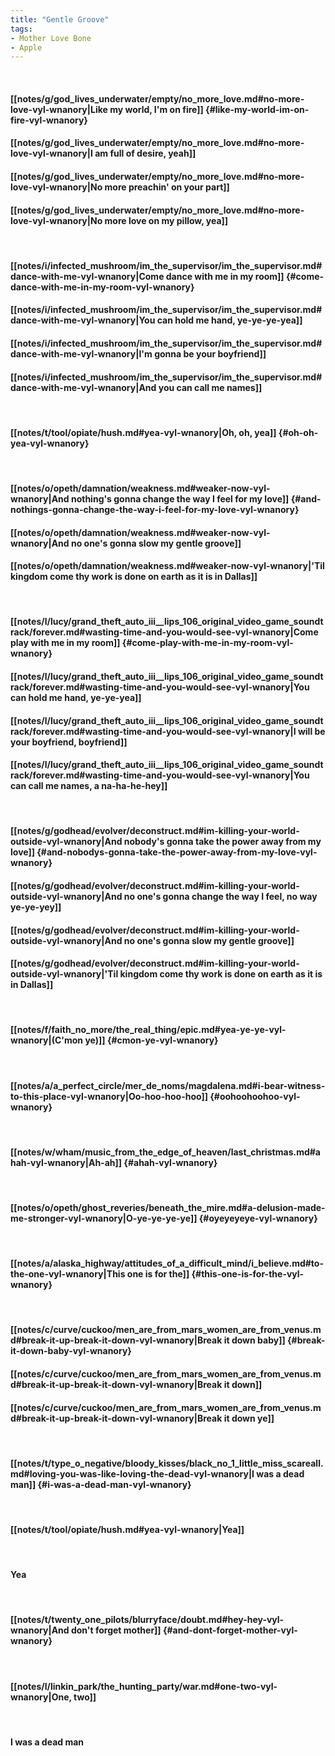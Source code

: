 ```yaml
---
title: "Gentle Groove"
tags:
- Mother Love Bone
- Apple
---
```

&nbsp;
#### [[notes/g/god_lives_underwater/empty/no_more_love.md#no-more-love-vyl-wnanory|Like my world, I'm on fire]] {#like-my-world-im-on-fire-vyl-wnanory}
#### [[notes/g/god_lives_underwater/empty/no_more_love.md#no-more-love-vyl-wnanory|I am full of desire, yeah]]
#### [[notes/g/god_lives_underwater/empty/no_more_love.md#no-more-love-vyl-wnanory|No more preachin' on your part]]
#### [[notes/g/god_lives_underwater/empty/no_more_love.md#no-more-love-vyl-wnanory|No more love on my pillow, yea]]
&nbsp;
#### [[notes/i/infected_mushroom/im_the_supervisor/im_the_supervisor.md#dance-with-me-vyl-wnanory|Come dance with me in my room]] {#come-dance-with-me-in-my-room-vyl-wnanory}
#### [[notes/i/infected_mushroom/im_the_supervisor/im_the_supervisor.md#dance-with-me-vyl-wnanory|You can hold me hand, ye-ye-ye-yea]]
#### [[notes/i/infected_mushroom/im_the_supervisor/im_the_supervisor.md#dance-with-me-vyl-wnanory|I'm gonna be your boyfriend]]
#### [[notes/i/infected_mushroom/im_the_supervisor/im_the_supervisor.md#dance-with-me-vyl-wnanory|And you can call me names]]
&nbsp;
#### [[notes/t/tool/opiate/hush.md#yea-vyl-wnanory|Oh, oh, yea]] {#oh-oh-yea-vyl-wnanory}
&nbsp;
#### [[notes/o/opeth/damnation/weakness.md#weaker-now-vyl-wnanory|And nothing's gonna change the way I feel for my love]] {#and-nothings-gonna-change-the-way-i-feel-for-my-love-vyl-wnanory}
#### [[notes/o/opeth/damnation/weakness.md#weaker-now-vyl-wnanory|And no one's gonna slow my gentle groove]]
#### [[notes/o/opeth/damnation/weakness.md#weaker-now-vyl-wnanory|'Til kingdom come thy work is done on earth as it is in Dallas]]
&nbsp;
#### [[notes/l/lucy/grand_theft_auto_iii__lips_106_original_video_game_soundtrack/forever.md#wasting-time-and-you-would-see-vyl-wnanory|Come play with me in my room]] {#come-play-with-me-in-my-room-vyl-wnanory}
#### [[notes/l/lucy/grand_theft_auto_iii__lips_106_original_video_game_soundtrack/forever.md#wasting-time-and-you-would-see-vyl-wnanory|You can hold me hand, ye-ye-yea]]
#### [[notes/l/lucy/grand_theft_auto_iii__lips_106_original_video_game_soundtrack/forever.md#wasting-time-and-you-would-see-vyl-wnanory|I will be your boyfriend, boyfriend]]
#### [[notes/l/lucy/grand_theft_auto_iii__lips_106_original_video_game_soundtrack/forever.md#wasting-time-and-you-would-see-vyl-wnanory|You can call me names, a na-ha-he-hey]]
&nbsp;
#### [[notes/g/godhead/evolver/deconstruct.md#im-killing-your-world-outside-vyl-wnanory|And nobody's gonna take the power away from my love]] {#and-nobodys-gonna-take-the-power-away-from-my-love-vyl-wnanory}
#### [[notes/g/godhead/evolver/deconstruct.md#im-killing-your-world-outside-vyl-wnanory|And no one's gonna change the way I feel, no way ye-ye-yey]]
#### [[notes/g/godhead/evolver/deconstruct.md#im-killing-your-world-outside-vyl-wnanory|And no one's gonna slow my gentle groove]]
#### [[notes/g/godhead/evolver/deconstruct.md#im-killing-your-world-outside-vyl-wnanory|'Til kingdom come thy work is done on earth as it is in Dallas]]
&nbsp;
#### [[notes/f/faith_no_more/the_real_thing/epic.md#yea-ye-ye-vyl-wnanory|(C'mon ye)]] {#cmon-ye-vyl-wnanory}
&nbsp;
#### [[notes/a/a_perfect_circle/mer_de_noms/magdalena.md#i-bear-witness-to-this-place-vyl-wnanory|Oo-hoo-hoo-hoo]] {#oohoohoohoo-vyl-wnanory}
&nbsp;
#### [[notes/w/wham/music_from_the_edge_of_heaven/last_christmas.md#ahah-vyl-wnanory|Ah-ah]] {#ahah-vyl-wnanory}
&nbsp;
#### [[notes/o/opeth/ghost_reveries/beneath_the_mire.md#a-delusion-made-me-stronger-vyl-wnanory|O-ye-ye-ye-ye]] {#oyeyeyeye-vyl-wnanory}
&nbsp;
#### [[notes/a/alaska_highway/attitudes_of_a_difficult_mind/i_believe.md#to-the-one-vyl-wnanory|This one is for the]] {#this-one-is-for-the-vyl-wnanory}
&nbsp;
#### [[notes/c/curve/cuckoo/men_are_from_mars_women_are_from_venus.md#break-it-up-break-it-down-vyl-wnanory|Break it down baby]] {#break-it-down-baby-vyl-wnanory}
#### [[notes/c/curve/cuckoo/men_are_from_mars_women_are_from_venus.md#break-it-up-break-it-down-vyl-wnanory|Break it down]]
#### [[notes/c/curve/cuckoo/men_are_from_mars_women_are_from_venus.md#break-it-up-break-it-down-vyl-wnanory|Break it down ye]]
&nbsp;
#### [[notes/t/type_o_negative/bloody_kisses/black_no_1_little_miss_scareall.md#loving-you-was-like-loving-the-dead-vyl-wnanory|I was a dead man]] {#i-was-a-dead-man-vyl-wnanory}
&nbsp;
#### [[notes/t/tool/opiate/hush.md#yea-vyl-wnanory|Yea]]
&nbsp;
#### Yea
&nbsp;
#### [[notes/t/twenty_one_pilots/blurryface/doubt.md#hey-hey-vyl-wnanory|And don't forget mother]] {#and-dont-forget-mother-vyl-wnanory}
&nbsp;
#### [[notes/l/linkin_park/the_hunting_party/war.md#one-two-vyl-wnanory|One, two]]
&nbsp;
#### I was a dead man

